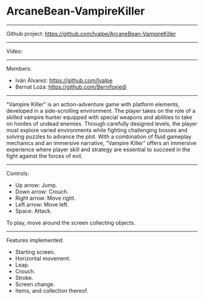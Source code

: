 # ArcaneBean-VampireKiller

-------------------------------------

Github project: https://github.com/Ivalpe/ArcaneBean-VampireKiller

-------------------------------------

Video: 

------------------------------------

Members:
- Iván Álvarez: https://github.com/Ivalpe
- Bernat Loza: https://github.com/Bernifoxjedi

------------------------------------

"Vampire Killer" is an action-adventure game with platform elements, developed in a side-scrolling environment. The player takes on the role of a skilled vampire hunter equipped with special weapons and abilities to take on hordes of undead enemies. Through carefully designed levels, the player must explore varied environments while fighting challenging bosses and solving puzzles to advance the plot. With a combination of fluid gameplay mechanics and an immersive narrative, “Vampire Killer” offers an immersive experience where player skill and strategy are essential to succeed in the fight against the forces of evil.

-----------------------------------

Controls:

- Up arrow: Jump.
- Down arrow: Crouch.
- Right arrow: Move right.
- Left arrow: Move left.
- Space: Attack.

To play, move around the screen collecting objects.

------------------------------------

Features implemented:
- Starting screen.
- Horizontal movement.
- Leap.
- Crouch.
- Stroke.
- Screen change.
- Items, and collection thereof.
